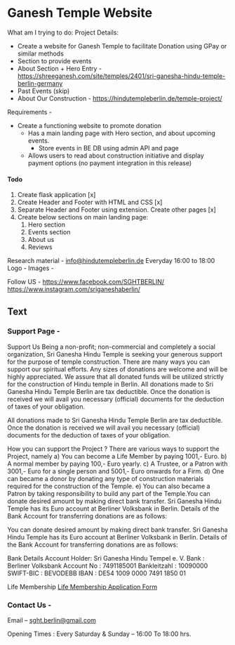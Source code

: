 # Ganesh Temple Website
What am I trying to do:
Project Details:
- Create a website for Ganesh Temple to facilitate Donation using GPay or similar methods
- Section to provide events
- About Section + Hero Entry - https://shreeganesh.com/site/temples/2401/sri-ganesha-hindu-temple-berlin-germany
- Past Events (skip)
- About Our Construction - https://hindutempleberlin.de/temple-project/

Requirements - 

- Create a functioning website to promote donation
  - Has a main landing page with Hero section, and about upcoming events. 
    - Store events in BE DB using admin API and page
  - Allows users to read about construction initiative and display payment options (no payment integration in this release)
    

#### Todo 
1. Create flask application [x]
2. Create Header and Footer with HTML and CSS [x]
3. Separate Header and Footer using extension. Create other pages [x]
4. Create below sections on main landing page:
   1.  Hero section 
   2.  Events section
   3.  About us
   4.  Reviews

Research material -
info@hindutempleberlin.de 
Everyday 16:00 to 18:00
Logo - 
Images - 

Follow US - 
https://www.facebook.com/SGHTBERLIN/
https://www.instagram.com/sriganeshaberlin/

## Text 
### Support Page - 
Support Us 
Being a non-profit; non-commercial and completely a social organization, Sri Ganesha Hindu Temple is seeking your generous support for the purpose of temple construction. There are many ways you can support our spiritual efforts. Any sizes of donations are welcome and will be highly appreciated. We assure that all donated funds will be utilized strictly for the construction of Hindu temple in Berlin.
All donations made to Sri Ganesha Hindu Temple Berlin are tax deductible. Once the donation is received we will avail you necessary (official) documents for the deduction of taxes of your obligation.

All donations made to Sri Ganesha Hindu Temple Berlin are tax deductible. Once the donation is received we will avail you necessary (official) documents for the deduction of taxes of your obligation.

How you can support the Project ?
There are various ways to support the Project, namely
a) You can become a Life Member by paying 1001,- Euro.
b) A normal member by paying 100,- Euro yearly.
c) A Trustee, or a Patron with 3001,- Euro for a single person and 5001,- Euro onwards for a Firm.
d) One can became a donor by donating any type of construction materials required for the construction of the Temple.
e) You can also became a Patron by taking responsibility to build any part of the Temple.You can donate desired amount by making direct bank transfer. Sri Ganesha Hindu Temple has its Euro account at Berliner Volksbank in Berlin. Details of the Bank Account for transferring donations are as follows:

You can donate desired amount by making direct bank transfer. Sri Ganesha Hindu Temple has its Euro account at Berliner Volksbank in Berlin. Details of the Bank Account for transferring donations are as follows:

Bank Details
Account Holder: Sri Ganesha Hindu Tempel e. V.
Bank : Berliner Volksbank 
Account No : 7491185001
Bankleitzahl : 10090000
SWIFT-BIC : BEVODEBB
IBAN : DE54 1009 0000 7491 1850 01

Life Membership
[Life Membership Application Form](https://www.hindutempleberlin.de/wp-content/uploads/2022/02/SGHT-Membership-application-form_2022.pdf)

### Contact Us - 

Email –  sght.berlin@gmail.com

Opening Times :
Every Saturday & Sunday – 16:00 To 18:00 hrs.
